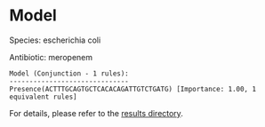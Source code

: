 
# Model

Species: escherichia coli

Antibiotic: meropenem

```
Model (Conjunction - 1 rules):
------------------------------
Presence(ACTTTGCAGTGCTCACACAGATTGTCTGATG) [Importance: 1.00, 1 equivalent rules]

```

For details, please refer to the [results directory](../../../../../results/scm_b/escherichia%20coli/meropenem/repeat_3/).

